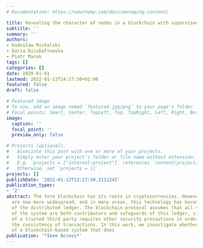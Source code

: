 ```yaml
---
# Documentation: https://wowchemy.com/docs/managing-content/

title: Revealing the character of nodes in a blockchain with supervised learning
subtitle: ''
summary: ''
authors:
- Radosław Michalski
- Daria Dziubałtowska
- Piotr Macek
tags: []
categories: []
date: 2020-01-01
lastmod: 2022-01-12T14:17:50+01:00
featured: false
draft: false

# Featured image
# To use, add an image named `featured.jpg/png` to your page's folder.
# Focal points: Smart, Center, TopLeft, Top, TopRight, Left, Right, BottomLeft, Bottom, BottomRight.
image:
  caption: ''
  focal_point: ''
  preview_only: false

# Projects (optional).
#   Associate this post with one or more of your projects.
#   Simply enter your project's folder or file name without extension.
#   E.g. `projects = ["internal-project"]` references `content/project/deep-learning/index.md`.
#   Otherwise, set `projects = []`.
projects: []
publishDate: '2022-01-12T13:17:50.211124Z'
publication_types:
- '2'
abstract: The term blockchain has its roots in cryptocurrencies. However, its applications
  are now more widespread, and in many areas, this technology has become the foundation
  of the distributed ledger. The blockchain protocol assumes that all the participants
  of the system are both contributors and safeguards of this ledger, since the lack
  of a trusted third party requires other security precautions in order to maintain
  the consistency of transactions. In this work, we investigate whether for the participants
  of a blockchain-based system that does
publication: '*Ieee Access*'
---
```

